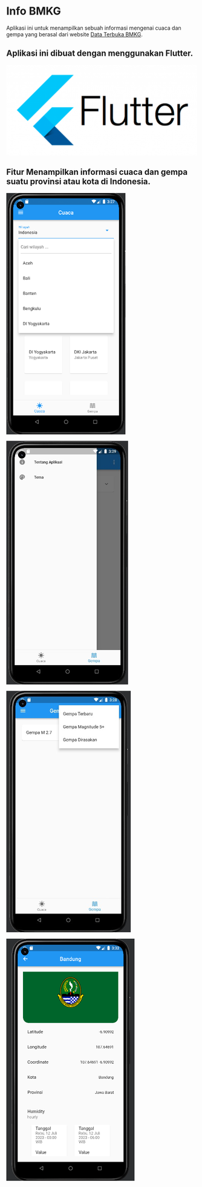 # Info BMKG

Aplikasi ini untuk menampilkan  sebuah informasi mengenai cuaca dan gempa yang berasal dari website [Data Terbuka BMKG](https://data.bmkg.go.id/). 


## Aplikasi ini dibuat dengan menggunakan Flutter.

![img](assets/flutter-banner.png)

## Fitur Menampilkan informasi cuaca dan gempa suatu provinsi atau kota di Indonesia.

![img](assets/punyadelon.png)
<br>

![img](assets/delon1.jpeg)
<br>

![img](assets/delon2.jpeg)
<br>

![img](assets/delon3.png)

